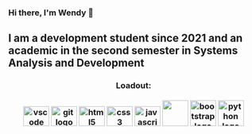 ### Hi there, I'm Wendy 👋

I am a development student since 2021 and an academic in the second semester in Systems Analysis and Development
---
 
<div align="center"> 
<h3> Loadout: <br> <br>
  <img src="https://cdn.jsdelivr.net/gh/devicons/devicon/icons/vscode/vscode-original.svg" height="40" width="52" alt="vscode logo"  />
  <img src="https://cdn.jsdelivr.net/gh/devicons/devicon/icons/git/git-original.svg" height="40" width="52" alt="git logo"  />
  <img src="https://cdn.jsdelivr.net/gh/devicons/devicon/icons/html5/html5-original.svg" height="40" width="52" alt="html5 logo"  />
  <img src="https://cdn.jsdelivr.net/gh/devicons/devicon/icons/css3/css3-original.svg" height="40" width="52" alt="css3 logo"  />
  <img src="https://cdn.jsdelivr.net/gh/devicons/devicon/icons/javascript/javascript-original.svg" height="40" width="52" alt="javascript logo"  />
  <img src="https://cdn.jsdelivr.net/gh/devicons/devicon/icons/react/react-original.svg" heigth="40" width="52" al="React logo" />
  <img src="https://cdn.jsdelivr.net/gh/devicons/devicon/icons/oracle/oracle-original.svg" heigth="40" width="52" alt="bootstrap logo" /> 
  <img src="https://cdn.jsdelivr.net/gh/devicons/devicon/icons/python/python-original.svg" heigth="40" width="52" alt="python logo"/>


</h3>

<!--
**PvtWendy/PvtWendy** is a ✨ _special_ ✨ repository because its `README.md` (this file) appears on your GitHub profile.

Here are some ideas to get you started:

- 🔭 I’m currently working on ...
- 🌱 I’m currently learning ...
- 👯 I’m looking to collaborate on ...
- 🤔 I’m looking for help with ...
- 💬 Ask me about ...
- 📫 How to reach me: ...
- 😄 Pronouns: ...
- ⚡ Fun fact: ...
-->
